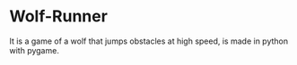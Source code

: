 # Wolf-Runner
It is a game of a wolf that jumps obstacles at high speed, is made in python with pygame.
